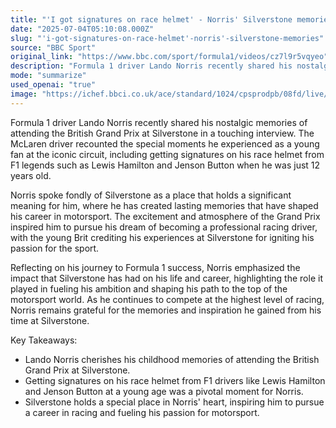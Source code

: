 ```yaml
---
title: "'I got signatures on race helmet' - Norris' Silverstone memories"
date: "2025-07-04T05:10:08.000Z"
slug: "'i-got-signatures-on-race-helmet'-norris'-silverstone-memories"
source: "BBC Sport"
original_link: "https://www.bbc.com/sport/formula1/videos/cz7l9r5vqyeo"
description: "Formula 1 driver Lando Norris recently shared his nostalgic memories of attending the British Grand Prix at Silverstone, where he received signatures on his race helmet from F1 legends like Lewis Hamilton and Jenson Button. Norris credits his experiences at Silverstone for igniting his passion for racing and shaping his career in motorsport. Reflecting on his journey to Formula 1 success, Norris emphasizes the significant impact that Silverstone has had on his life and career, fueling his ambition and inspiring him to compete at the highest level of racing."
mode: "summarize"
used_openai: "true"
image: "https://ichef.bbci.co.uk/ace/standard/1024/cpsprodpb/08fd/live/73c478e0-536a-11f0-b4be-8f7caf53b80c.jpg"
---
```


Formula 1 driver Lando Norris recently shared his nostalgic memories of attending the British Grand Prix at Silverstone in a touching interview. The McLaren driver recounted the special moments he experienced as a young fan at the iconic circuit, including getting signatures on his race helmet from F1 legends such as Lewis Hamilton and Jenson Button when he was just 12 years old.

Norris spoke fondly of Silverstone as a place that holds a significant meaning for him, where he has created lasting memories that have shaped his career in motorsport. The excitement and atmosphere of the Grand Prix inspired him to pursue his dream of becoming a professional racing driver, with the young Brit crediting his experiences at Silverstone for igniting his passion for the sport.

Reflecting on his journey to Formula 1 success, Norris emphasized the impact that Silverstone has had on his life and career, highlighting the role it played in fueling his ambition and shaping his path to the top of the motorsport world. As he continues to compete at the highest level of racing, Norris remains grateful for the memories and inspiration he gained from his time at Silverstone.

Key Takeaways:
- Lando Norris cherishes his childhood memories of attending the British Grand Prix at Silverstone.
- Getting signatures on his race helmet from F1 drivers like Lewis Hamilton and Jenson Button at a young age was a pivotal moment for Norris.
- Silverstone holds a special place in Norris' heart, inspiring him to pursue a career in racing and fueling his passion for motorsport.